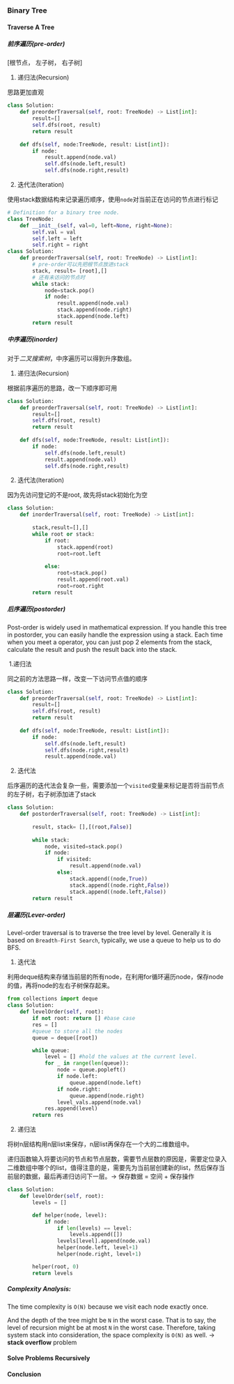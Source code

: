 ### Binary Tree

#### Traverse A Tree

##### **前序遍历**(pre-order)

[根节点， 左子树， 右子树]

1. 递归法(Recursion)

思路更加直观

```python
class Solution:
    def preorderTraversal(self, root: TreeNode) -> List[int]:
        result=[]
        self.dfs(root, result)
        return result
        
    def dfs(self, node:TreeNode, result: List[int]):
        if node:
            result.append(node.val)
            self.dfs(node.left,result)
            self.dfs(node.right,result)
```

2. 迭代法(Iteration)

使用stack数据结构来记录遍历顺序，使用`node`对当前正在访问的节点进行标记

```python
# Definition for a binary tree node.
class TreeNode:
    def __init__(self, val=0, left=None, right=None):
        self.val = val
        self.left = left
        self.right = right
class Solution:
    def preorderTraversal(self, root: TreeNode) -> List[int]:
        # pre-order可以先把根节点放进stack
        stack, result= [root],[]
        # 还有未访问的节点时
        while stack:
            node=stack.pop()
            if node:
                result.append(node.val)
                stack.append(node.right)
                stack.append(node.left)
        return result
```



##### **中序遍历**(inorder)

对于*二叉搜索树*，中序遍历可以得到升序数组。

1. 递归法(Recursion)

根据前序遍历的思路，改一下顺序即可用

```python
class Solution:
    def preorderTraversal(self, root: TreeNode) -> List[int]:
        result=[]
        self.dfs(root, result)
        return result
        
    def dfs(self, node:TreeNode, result: List[int]):
        if node:
            self.dfs(node.left,result)
            result.append(node.val)
            self.dfs(node.right,result)
```

2. 迭代法(Iteration)

因为先访问登记的不是root, 故先将stack初始化为空

```python
class Solution:
    def inorderTraversal(self, root: TreeNode) -> List[int]:
        
        stack,result=[],[]
        while root or stack:
            if root:
                stack.append(root)
                root=root.left
            
            else:
                root=stack.pop()
                result.append(root.val)
                root=root.right
        return result
```

##### **后序遍历(postorder)**

Post-order is widely used in mathematical expression. If you handle this tree in postorder, you can easily handle the expression using a stack. Each time when you meet a operator, you can just pop 2 elements from the stack, calculate the result and push the result back into the stack.

​	1.递归法

同之前的方法思路一样，改变一下访问节点值的顺序

```python
class Solution:
    def preorderTraversal(self, root: TreeNode) -> List[int]:
        result=[]
        self.dfs(root, result)
        return result
        
    def dfs(self, node:TreeNode, result: List[int]):
        if node:
            self.dfs(node.left,result)
            self.dfs(node.right,result)
            result.append(node.val)
```

2. 迭代法

后序遍历的迭代法会复杂一些，需要添加一个`visited`变量来标记是否将当前节点的左子树，右子树添加进了stack

```python
class Solution:
    def postorderTraversal(self, root: TreeNode) -> List[int]:
        
        result, stack= [],[(root,False)]
        
        while stack:
            node, visited=stack.pop()
            if node:
                if visited:
                    result.append(node.val)
                else:
                    stack.append((node,True))
                    stack.append((node.right,False))
                    stack.append((node.left,False))
        return result            
```

##### 层遍历(Lever-order)

Level-order traversal is to traverse the tree level by level. Generally it is based on `Breadth-First Search`, typically, we use a queue to help us to do BFS.

1. 迭代法

​	利用deque结构来存储当前层的所有node，在利用for循环遍历node，保存node的值，再将node的左右子树保存起来。

```python
from collections import deque
class Solution:
    def levelOrder(self, root):
        if not root: return [] #base case 
        res = []
        #queue to store all the nodes
        queue = deque([root]) 

        while queue:
            level = [] #hold the values at the current level.
            for _ in range(len(queue)): 
                node = queue.popleft()
                if node.left:
                    queue.append(node.left)
                if node.right:
                    queue.append(node.right)
                level_vals.append(node.val)
            res.append(level)
        return res
```

2. 递归法

将树n层结构用n层list来保存，n层list再保存在一个大的二维数组中。

递归函数输入将要访问的节点和节点层数，需要节点层数的原因是，需要定位录入二维数组中哪个的list，值得注意的是，需要先为当前层创建新的list，然后保存当前层的数据，最后再递归访问下一层。-> 保存数据 = 空间 + 保存操作

```python
class Solution:
    def levelOrder(self, root):
        levels = []

        def helper(node, level):
            if node:
                if len(levels) == level:
                    levels.append([])
                levels[level].append(node.val)
                helper(node.left, level+1)
                helper(node.right, level+1)

        helper(root, 0)
        return levels
```



##### **Complexity Analysis**:

The time complexity is `O(N)` because we visit each node exactly once.

And the depth of the tree might be `N` in the worst case. That is to say, the level of recursion might be at most `N` in the worst case. Therefore, taking system stack into consideration, the space complexity is `O(N)` as well. -> **stack overflow** problem



#### Solve Problems Recursively



#### Conclusion

